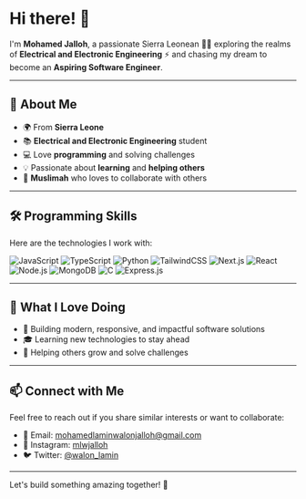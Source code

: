 # Hi there! 👋

I'm **Mohamed Jalloh**, a passionate Sierra Leonean 👨‍💻 exploring the realms of **Electrical and Electronic Engineering** ⚡ and chasing my dream to become an **Aspiring Software Engineer**. 

---

## 🚀 About Me
- 🌍 From **Sierra Leone**
- 📚 **Electrical and Electronic Engineering** student
- 💻 Love **programming** and solving challenges
- 💡 Passionate about **learning** and **helping others**
- 🕌 **Muslimah** who loves to collaborate with others

---

## 🛠 Programming Skills

Here are the technologies I work with:

![JavaScript](https://img.shields.io/badge/-JavaScript-F7DF1E?style=flat-square&logo=javascript&logoColor=black)
![TypeScript](https://img.shields.io/badge/-TypeScript-3178C6?style=flat-square&logo=typescript&logoColor=white)
![Python](https://img.shields.io/badge/-Python-3776AB?style=flat-square&logo=python&logoColor=white)
![TailwindCSS](https://img.shields.io/badge/-TailwindCSS-38B2AC?style=flat-square&logo=tailwind-css&logoColor=white)
![Next.js](https://img.shields.io/badge/-Next.js-000000?style=flat-square&logo=nextdotjs&logoColor=white)
![React](https://img.shields.io/badge/-React-61DAFB?style=flat-square&logo=react&logoColor=black)
![Node.js](https://img.shields.io/badge/-Node.js-339933?style=flat-square&logo=nodedotjs&logoColor=white)
![MongoDB](https://img.shields.io/badge/-MongoDB-47A248?style=flat-square&logo=mongodb&logoColor=white)
![C](https://img.shields.io/badge/-C-A8B9CC?style=flat-square&logo=c&logoColor=black)
![Express.js](https://img.shields.io/badge/-Express.js-000000?style=flat-square&logo=express&logoColor=white)

---

## 🌱 What I Love Doing
- 🔧 Building modern, responsive, and impactful software solutions
- 🎓 Learning new technologies to stay ahead
- 🤝 Helping others grow and solve challenges

---

## 📫 Connect with Me
Feel free to reach out if you share similar interests or want to collaborate:

- 📧 Email: [mohamedlaminwalonjalloh@gmail.com](mailto:mohamedlaminwalonjalloh@gmail.com)
- 📸 Instagram: [mlwjalloh](https://instagram.com/mlwjalloh)
- 🐦 Twitter: [@walon_lamin](https://twitter.com/walon_lamin)

---

Let's build something amazing together! 🌟
